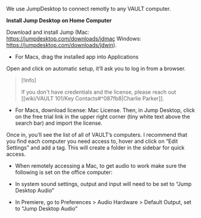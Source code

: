 We use JumpDesktop to connect remotly to any VAULT computer.

**Install Jump Desktop on Home Computer** 

Download and install Jump (Mac: https://jumpdesktop.com/downloads/jdmac Windows: https://jumpdesktop.com/downloads/jdwin). 

- For Macs, drag the installed app into Applications 

Open and click on automatic setup, it’ll ask you to log in from a browser. 

> [!info]
> 
> If you don't have credentials and the license, please reach out [[wiki/VAULT 101/Key Contacts#^087fb8|Charlie Parker]].

- For Macs, download license: Mac License. Then, in Jump Desktop, click on the free trial link in the upper right corner (tiny white text above the search bar) and import the license. 

Once in, you’ll see the list of all of VAULT’s computers. I recommend that you find each computer you need access to, hover and click on “Edit Settings” and add a tag. This will create a folder in the sidebar for quick access. 

- When remotely accessing a Mac, to get audio to work make sure the following is set on the office computer: 

- In system sound settings, output and input will need to be set to “Jump Desktop Audio” 

- In Premiere, go to Preferences > Audio Hardware > Default Output, set to “Jump Desktop Audio”